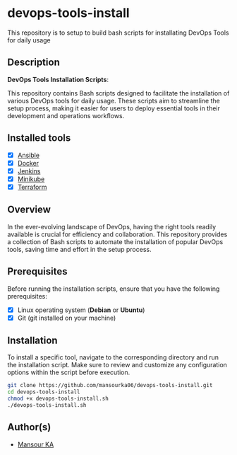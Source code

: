 # devops-tools-install
This repository is to setup to build bash scripts for installating DevOps Tools for daily usage


## Description

**DevOps Tools Installation Scripts**:

This repository contains Bash scripts designed to facilitate the installation of various DevOps tools for daily usage. These scripts aim to streamline the setup process, making it easier for users to deploy essential tools in their development and operations workflows.

## Installed tools

- [x] [Ansible](https://docs.ansible.com/ansible/latest/installation_guide/intro_installation.html)
- [x] [Docker](https://docs.docker.com/engine/install/)
- [x] [Jenkins](https://www.jenkins.io/doc/book/installing/)
- [x] [Minikube](https://minikube.sigs.k8s.io/docs/start/)
- [x] [Terraform](https://developer.hashicorp.com/terraform/tutorials/aws-get-started/install-cli)

## Overview

In the ever-evolving landscape of DevOps, having the right tools readily available is crucial for efficiency and collaboration. This repository provides a collection of Bash scripts to automate the installation of popular DevOps tools, saving time and effort in the setup process.

## Prerequisites

Before running the installation scripts, ensure that you have the following prerequisites:

- [x] Linux operating system (**Debian** or **Ubuntu**)
- [x] Git (git installed on your machine)

## Installation

To install a specific tool, navigate to the corresponding directory and run the installation script. Make sure to review and customize any configuration options within the script before execution.

```bash
git clone https://github.com/mansourka06/devops-tools-install.git
cd devops-tools-install
chmod +x devops-tools-install.sh
./devops-tools-install.sh
```

## Author(s)
- [Mansour KA](https://github.com/mansourka06)
